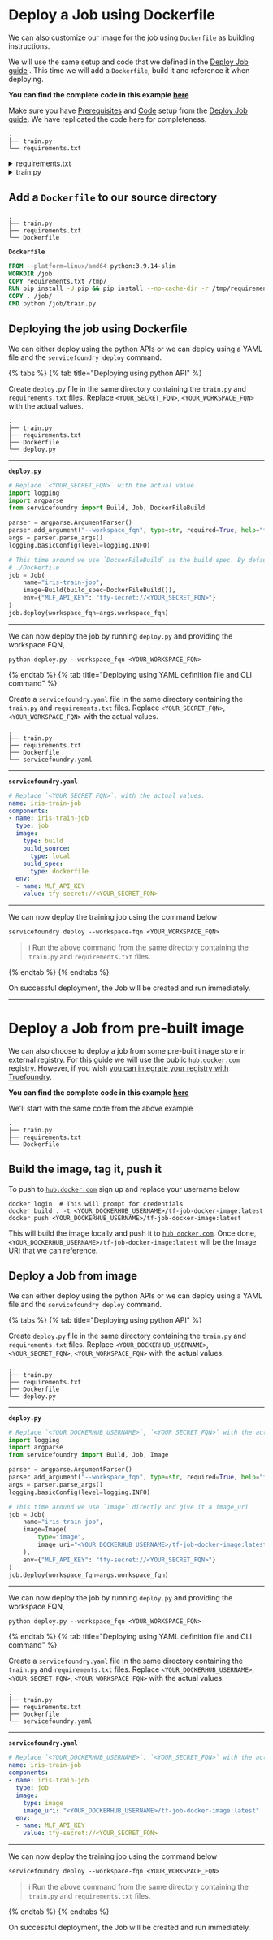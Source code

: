 # Deploy a Job using Dockerfile

We can also customize our image for the job using `Dockerfile` as building instructions.

We will use the same setup and code that we defined in the [Deploy Job guide](./deploy.md) . This time we will add a `Dockerfile`, build it and reference it when deploying.

**You can find the complete code in this example [here](https://github.com/truefoundry/truefoundry-examples/tree/main/deployment/job/dockerfile)**

Make sure you have [Prerequisites](./deploy.md#prerequisites) and [Code](./deploy.md#code-and-dependencies) setup from the [Deploy Job guide](./deploy.md). We have replicated the code here for completeness.

```
.
├── train.py
└── requirements.txt
```

<details>
  <summary>requirements.txt</summary>

  ```
  pandas==1.4.4
  numpy==1.22.4
  scikit-learn==1.1.2
  mlfoundry>=0.4.2,<0.5
  servicefoundry>=0.1.96,<0.2.0
  ```

</details>

<details>
  <summary>train.py</summary>

  ```python
  import mlfoundry
  from sklearn.datasets import load_iris
  from sklearn.model_selection import train_test_split
  from sklearn.pipeline import Pipeline
  from sklearn.preprocessing import StandardScaler
  from sklearn.svm import SVC
  from sklearn.metrics import classification_report

  X, y = load_iris(as_frame=True, return_X_y=True)
  X = X.rename(columns={
          "sepal length (cm)": "sepal_length",
          "sepal width (cm)": "sepal_width",
          "petal length (cm)": "petal_length",
          "petal width (cm)": "petal_width",
  })

  # NOTE:- You can pass these configurations via command line
  # arguments, config file, environment variables.
  X_train, X_test, y_train, y_test = train_test_split(
      X, y, test_size=0.2, random_state=42, stratify=y
  )
  pipe = Pipeline([("scaler", StandardScaler()), ("svc", SVC())])
  pipe.fit(X_train, y_train)
  print(classification_report(y_true=y_test, y_pred=pipe.predict(X_test)))

  # Here we are using Truefoundry's Model Registry, you can push model to any storage 
  run = mlfoundry.get_client().create_run(project_name="iris-classification")
  model_version = run.log_model(
      name="iris-classifier",
      model=model,
      framework="sklearn",
      description="SVC model trained on initial data",
  )
  print(f"Logged model: {model_version.fqn}")
  ```
</details>


## Add a `Dockerfile` to our source directory

```
.
├── train.py
├── requirements.txt
└── Dockerfile
```

**`Dockerfile`**

```dockerfile
FROM --platform=linux/amd64 python:3.9.14-slim
WORKDIR /job
COPY requirements.txt /tmp/
RUN pip install -U pip && pip install --no-cache-dir -r /tmp/requirements.txt
COPY . /job/
CMD python /job/train.py
```


## Deploying the job using Dockerfile
We can either deploy using the python APIs or we can deploy using a YAML file and the `servicefoundry deploy` command.

{% tabs %}
{% tab title="Deploying using python API" %}

Create `deploy.py` file in the same directory containing the `train.py` and `requirements.txt` files. Replace `<YOUR_SECRET_FQN>`, `<YOUR_WORKSPACE_FQN>`  with the actual values.

```
.
├── train.py
├── requirements.txt
├── Dockerfile
└── deploy.py
```

---

**`deploy.py`**

```python
# Replace `<YOUR_SECRET_FQN>` with the actual value.
import logging
import argparse
from servicefoundry import Build, Job, DockerFileBuild

parser = argparse.ArgumentParser()
parser.add_argument("--workspace_fqn", type=str, required=True, help="fqn of the workspace to deploy to")
args = parser.parse_args()
logging.basicConfig(level=logging.INFO)

# This time around we use `DockerFileBuild` as the build spec. By default it looks for
# ./Dockerfile
job = Job(
    name="iris-train-job",
    image=Build(build_spec=DockerFileBuild()),
    env={"MLF_API_KEY": "tfy-secret://<YOUR_SECRET_FQN>"}
)
job.deploy(workspace_fqn=args.workspace_fqn)
```

---

We can now deploy the job by running `deploy.py` and providing the workspace FQN, 

```shell
python deploy.py --workspace_fqn <YOUR_WORKSPACE_FQN>
```

{% endtab %}
{% tab title="Deploying using YAML definition file and CLI command" %} 

Create a `servicefoundry.yaml` file  in the same directory containing the `train.py` and `requirements.txt` files. Replace `<YOUR_SECRET_FQN>`, `<YOUR_WORKSPACE_FQN>`  with the actual values.

```
.
├── train.py
├── requirements.txt
├── Dockerfile
└── servicefoundry.yaml
```

---

**`servicefoundry.yaml`**

```yaml
# Replace `<YOUR_SECRET_FQN>`, with the actual values.
name: iris-train-job
components:
- name: iris-train-job
  type: job
  image:
    type: build
    build_source:
      type: local
    build_spec:
      type: dockerfile
  env:
  - name: MLF_API_KEY
    value: tfy-secret://<YOUR_SECRET_FQN>
```

---

We can now deploy the training job using the command below

```shell
servicefoundry deploy --workspace-fqn <YOUR_WORKSPACE_FQN>
```
> :information_source: Run the above command from the same directory containing the `train.py` and `requirements.txt` files.

{% endtab %}
{% endtabs %}

On successful deployment, the Job will be created and run immediately.  

---

# Deploy a Job from pre-built image

We can also choose to deploy a job from some pre-built image store in external registry. For this guide we will use the public [`hub.docker.com`](https://hub.docker.com/) registry. However, if you wish [you can integrate your registry with Truefoundry](../../deploy-on-own-cloud/servicefoundry-bootstrap.md#setup-a-default-docker-image-registry).

**You can find the complete code in this example [here](https://github.com/truefoundry/truefoundry-examples/tree/main/deployment/job/docker_image)**

We'll start with the same code from the above example

```
.
├── train.py
├── requirements.txt
└── Dockerfile
```

## Build the image, tag it, push it

To push to [`hub.docker.com`](https://hub.docker.com/) sign up and replace your username below.

```shell
docker login  # This will prompt for credentials
docker build . -t <YOUR_DOCKERHUB_USERNAME>/tf-job-docker-image:latest
docker push <YOUR_DOCKERHUB_USERNAME>/tf-job-docker-image:latest
```

This will build the image locally and push it to [`hub.docker.com`](https://hub.docker.com/). Once done, `<YOUR_DOCKERHUB_USERNAME>/tf-job-docker-image:latest` will be the Image URI that we can reference.

## Deploy a Job from image

We can either deploy using the python APIs or we can deploy using a YAML file and the `servicefoundry deploy` command.

{% tabs %}
{% tab title="Deploying using python API" %}

Create `deploy.py` file in the same directory containing the `train.py` and `requirements.txt` files. Replace `<YOUR_DOCKERHUB_USERNAME>`, `<YOUR_SECRET_FQN>`, `<YOUR_WORKSPACE_FQN>`  with the actual values.

```
.
├── train.py
├── requirements.txt
├── Dockerfile
└── deploy.py
```

---

**`deploy.py`**

```python
# Replace `<YOUR_DOCKERHUB_USERNAME>`, `<YOUR_SECRET_FQN>` with the actual values.
import logging
import argparse
from servicefoundry import Build, Job, Image

parser = argparse.ArgumentParser()
parser.add_argument("--workspace_fqn", type=str, required=True, help="fqn of the workspace to deploy to")
args = parser.parse_args()
logging.basicConfig(level=logging.INFO)

# This time around we use `Image` directly and give it a image_uri
job = Job(
    name="iris-train-job",
    image=Image(
        type="image",
        image_uri="<YOUR_DOCKERHUB_USERNAME>/tf-job-docker-image:latest"
    ),
    env={"MLF_API_KEY": "tfy-secret://<YOUR_SECRET_FQN>"}
)
job.deploy(workspace_fqn=args.workspace_fqn)
```

---

We can now deploy the job by running `deploy.py` and providing the workspace FQN, 

```shell
python deploy.py --workspace_fqn <YOUR_WORKSPACE_FQN>
```

{% endtab %}
{% tab title="Deploying using YAML definition file and CLI command" %} 

Create a `servicefoundry.yaml` file  in the same directory containing the `train.py` and `requirements.txt` files. Replace `<YOUR_DOCKERHUB_USERNAME>`, `<YOUR_SECRET_FQN>`, `<YOUR_WORKSPACE_FQN>`  with the actual values.

```
.
├── train.py
├── requirements.txt
├── Dockerfile
└── servicefoundry.yaml
```

---

**`servicefoundry.yaml`**

```yaml
# Replace `<YOUR_DOCKERHUB_USERNAME>`, `<YOUR_SECRET_FQN>` with the actual values.
name: iris-train-job
components:
- name: iris-train-job
  type: job
  image:
    type: image
    image_uri: "<YOUR_DOCKERHUB_USERNAME>/tf-job-docker-image:latest"
  env:
  - name: MLF_API_KEY
    value: tfy-secret://<YOUR_SECRET_FQN>
```

---

We can now deploy the training job using the command below

```shell
servicefoundry deploy --workspace-fqn <YOUR_WORKSPACE_FQN>
```

> :information_source: Run the above command from the same directory containing the `train.py` and `requirements.txt` files.

{% endtab %}
{% endtabs %}

On successful deployment, the Job will be created and run immediately.  